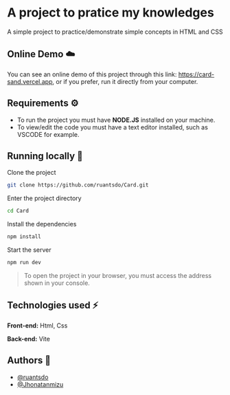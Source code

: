 
# A project to pratice my knowledges

A simple project to practice/demonstrate simple concepts in HTML and CSS


## Online Demo ☁️

You can see an online demo of this project through this link: https://card-sand.vercel.app, or if you prefer, run it directly from your computer.


## Requirements ⚙️

- To run the project you must have **NODE.JS** installed on your machine. 
- To view/edit the code you must have a text editor installed, such as VSCODE for example.


## Running locally 🚀

Clone the project

```bash
git clone https://github.com/ruantsdo/Card.git
```

Enter the project directory

```bash
cd Card
```

Install the dependencies

```bash
npm install
```

Start the server

```bash
npm run dev
```

> To open the project in your browser, you must access the address shown in your console.


## Technologies used ⚡

**Front-end:** Html, Css

**Back-end:** Vite


## Authors 👥
- [@ruantsdo](https://github.com/ruantsdo)
- [@Jhonatanmizu](https://github.com/Jhonatanmizu)

